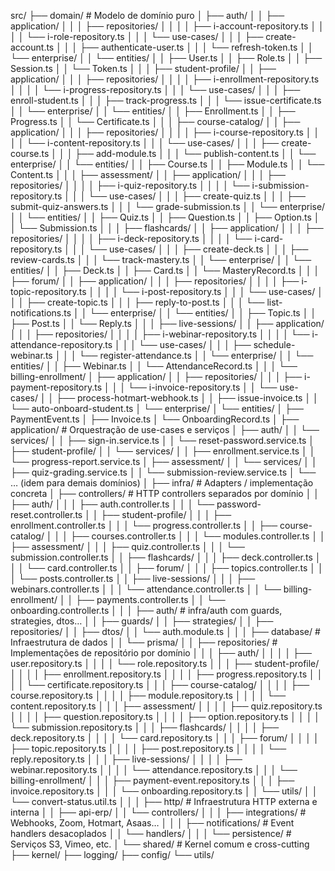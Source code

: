 src/ ├── domain/ # Modelo de domínio puro │ ├── auth/ │ │
├── application/ │ │ │ ├── repositories/ │ │ │ │ ├──
i-account-repository.ts │ │ │ │ └── i-role-repository.ts │ │
│ └── use-cases/ │ │ │ ├── create-account.ts │ │ │ ├──
authenticate-user.ts │ │ │ └── refresh-token.ts │ │ └──
enterprise/ │ │ └── entities/ │ │ ├── User.ts │ │ ├──
Role.ts │ │ ├── Session.ts │ │ └── Token.ts │ │ │ ├──
student-profile/ │ │ ├── application/ │ │ │ ├──
repositories/ │ │ │ │ ├── i-enrollment-repository.ts │ │ │ │
└── i-progress-repository.ts │ │ │ └── use-cases/ │ │ │ ├──
enroll-student.ts │ │ │ ├── track-progress.ts │ │ │ └──
issue-certificate.ts │ │ └── enterprise/ │ │ └── entities/ │
│ ├── Enrollment.ts │ │ ├── Progress.ts │ │ └──
Certificate.ts │ │ │ ├── course-catalog/ │ │ ├──
application/ │ │ │ ├── repositories/ │ │ │ │ ├──
i-course-repository.ts │ │ │ │ └── i-content-repository.ts │
│ │ └── use-cases/ │ │ │ ├── create-course.ts │ │ │ ├──
add-module.ts │ │ │ └── publish-content.ts │ │ └──
enterprise/ │ │ └── entities/ │ │ ├── Course.ts │ │ ├──
Module.ts │ │ └── Content.ts │ │ │ ├── assessment/ │ │ ├──
application/ │ │ │ ├── repositories/ │ │ │ │ ├──
i-quiz-repository.ts │ │ │ │ └── i-submission-repository.ts
│ │ │ └── use-cases/ │ │ │ ├── create-quiz.ts │ │ │ ├──
submit-quiz-answers.ts │ │ │ └── grade-submission.ts │ │ └──
enterprise/ │ │ └── entities/ │ │ ├── Quiz.ts │ │ ├──
Question.ts │ │ ├── Option.ts │ │ └── Submission.ts │ │ │
├── flashcards/ │ │ ├── application/ │ │ │ ├── repositories/
│ │ │ │ ├── i-deck-repository.ts │ │ │ │ └──
i-card-repository.ts │ │ │ └── use-cases/ │ │ │ ├──
create-deck.ts │ │ │ ├── review-cards.ts │ │ │ └──
track-mastery.ts │ │ └── enterprise/ │ │ └── entities/ │ │
├── Deck.ts │ │ ├── Card.ts │ │ └── MasteryRecord.ts │ │ │
├── forum/ │ │ ├── application/ │ │ │ ├── repositories/ │ │
│ │ ├── i-topic-repository.ts │ │ │ │ └──
i-post-repository.ts │ │ │ └── use-cases/ │ │ │ ├──
create-topic.ts │ │ │ ├── reply-to-post.ts │ │ │ └──
list-notifications.ts │ │ └── enterprise/ │ │ └── entities/
│ │ ├── Topic.ts │ │ ├── Post.ts │ │ └── Reply.ts │ │ │ ├──
live-sessions/ │ │ ├── application/ │ │ │ ├── repositories/
│ │ │ │ ├── i-webinar-repository.ts │ │ │ │ └──
i-attendance-repository.ts │ │ │ └── use-cases/ │ │ │ ├──
schedule-webinar.ts │ │ │ └── register-attendance.ts │ │ └──
enterprise/ │ │ └── entities/ │ │ ├── Webinar.ts │ │ └──
AttendanceRecord.ts │ │ │ └── billing-enrollment/ │ ├──
application/ │ │ ├── repositories/ │ │ │ ├──
i-payment-repository.ts │ │ │ └── i-invoice-repository.ts │
│ └── use-cases/ │ │ ├── process-hotmart-webhook.ts │ │ ├──
issue-invoice.ts │ │ └── auto-onboard-student.ts │ └──
enterprise/ │ └── entities/ │ ├── PaymentEvent.ts │ ├──
Invoice.ts │ └── OnboardingRecord.ts │ ├── application/ #
Orquestração de use-cases e serviços │ ├── auth/ │ │ └──
services/ │ │ ├── sign-in.service.ts │ │ └──
reset-password.service.ts │ ├── student-profile/ │ │ └──
services/ │ │ ├── enrollment.service.ts │ │ └──
progress-report.service.ts │ ├── assessment/ │ │ └──
services/ │ │ ├── quiz-grading.service.ts │ │ └──
submission-review.service.ts │ └── … (idem para demais
domínios) │ ├── infra/ # Adapters / implementação concreta │
├── controllers/ # HTTP controllers separados por domínio │
│ ├── auth/ │ │ │ ├── auth.controller.ts │ │ │ └──
password-reset.controller.ts │ │ ├── student-profile/ │ │ │
├── enrollment.controller.ts │ │ │ └──
progress.controller.ts │ │ ├── course-catalog/ │ │ │ ├──
courses.controller.ts │ │ │ └── modules.controller.ts │ │
├── assessment/ │ │ │ ├── quiz.controller.ts │ │ │ └──
submission.controller.ts │ │ ├── flashcards/ │ │ │ ├──
deck.controller.ts │ │ │ └── card.controller.ts │ │ ├──
forum/ │ │ │ ├── topics.controller.ts │ │ │ └──
posts.controller.ts │ │ ├── live-sessions/ │ │ │ ├──
webinars.controller.ts │ │ │ └── attendance.controller.ts │
│ └── billing-enrollment/ │ │ ├── payments.controller.ts │ │
└── onboarding.controller.ts │ │ │ ├── auth/ # infra/auth
com guards, strategies, dtos… │ │ ├── guards/ │ │ ├──
strategies/ │ │ ├── repositories/ │ │ ├── dtos/ │ │ └──
auth.module.ts │ │ │ ├── database/ # Infraestrutura de dados
│ │ └── prisma/ │ │ ├── repositories/ # Implementações de
repositório por domínio │ │ │ ├── auth/ │ │ │ │ ├──
user.repository.ts │ │ │ │ └── role.repository.ts │ │ │ ├──
student-profile/ │ │ │ │ ├── enrollment.repository.ts │ │ │
│ ├── progress.repository.ts │ │ │ │ └──
certificate.repository.ts │ │ │ ├── course-catalog/ │ │ │ │
├── course.repository.ts │ │ │ │ ├── module.repository.ts │
│ │ │ └── content.repository.ts │ │ │ ├── assessment/ │ │ │
│ ├── quiz.repository.ts │ │ │ │ ├── question.repository.ts
│ │ │ │ ├── option.repository.ts │ │ │ │ └──
submission.repository.ts │ │ │ ├── flashcards/ │ │ │ │ ├──
deck.repository.ts │ │ │ │ └── card.repository.ts │ │ │ ├──
forum/ │ │ │ │ ├── topic.repository.ts │ │ │ │ ├──
post.repository.ts │ │ │ │ └── reply.repository.ts │ │ │ ├──
live-sessions/ │ │ │ │ ├── webinar.repository.ts │ │ │ │ └──
attendance.repository.ts │ │ │ └── billing-enrollment/ │ │ │
├── payment-event.repository.ts │ │ │ ├──
invoice.repository.ts │ │ │ └── onboarding.repository.ts │ │
└── utils/ │ │ └── convert-status.util.ts │ │ │ ├── http/ #
Infraestrutura HTTP externa e interna │ │ ├── api-erp/ │ │
└── controllers/ │ │ │ ├── integrations/ # Webhooks, Zoom,
Hotmart, Asaas… │ │ │ ├── notifications/ # Event handlers
desacoplados │ │ └── handlers/ │ │ │ └── persistence/ #
Serviços S3, Vimeo, etc. │ └── shared/ # Kernel comum e
cross-cutting ├── kernel/ ├── logging/ ├── config/ └──
utils/
